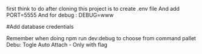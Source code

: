 first think to do after cloning this project is to create .env file
And add PORT=5555
And for debug : DEBUG=www

#Add database credentials

Remember when doing npm run dev:debug  to choose from command pallet Debu: Togle Auto Attach - Only with flag